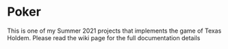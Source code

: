 # Poker
This is one of my Summer 2021 projects that implements the game of Texas Holdem. Please read the wiki page for the full documentation details
